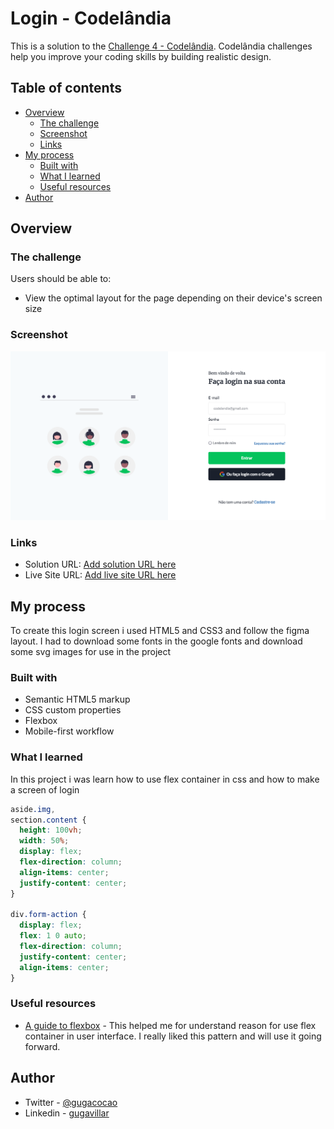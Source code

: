 # Login - Codelândia

This is a solution to the [Challenge 4 - Codelândia](<https://www.figma.com/file/dZpFBpJRNK8ATKJfSylYCr/Desafios---Codel%C3%A2ndia-(Copy)?node-id=4261%3A2>). Codelândia challenges help you improve your coding skills by building realistic design.

## Table of contents

- [Overview](#overview)
  - [The challenge](#the-challenge)
  - [Screenshot](#screenshot)
  - [Links](#links)
- [My process](#my-process)
  - [Built with](#built-with)
  - [What I learned](#what-i-learned)
  - [Useful resources](#useful-resources)
- [Author](#author)

## Overview

### The challenge

Users should be able to:

- View the optimal layout for the page depending on their device's screen size

### Screenshot

![Screenshot](./screenshot.png)

### Links

- Solution URL: [Add solution URL here](https://github.com/gugavillar/login)
- Live Site URL: [Add live site URL here](https://gugavillar.github.io/login/)

## My process

To create this login screen i used HTML5 and CSS3 and follow the figma layout. I had to download some fonts in the google fonts and download some svg images for use in the project

### Built with

- Semantic HTML5 markup
- CSS custom properties
- Flexbox
- Mobile-first workflow

### What I learned

In this project i was learn how to use flex container in css and how to make a screen of login

```css
aside.img,
section.content {
  height: 100vh;
  width: 50%;
  display: flex;
  flex-direction: column;
  align-items: center;
  justify-content: center;
}

div.form-action {
  display: flex;
  flex: 1 0 auto;
  flex-direction: column;
  justify-content: center;
  align-items: center;
}
```

### Useful resources

- [A guide to flexbox](https://css-tricks.com/snippets/css/a-guide-to-flexbox/) - This helped me for understand reason for use flex container in user interface. I really liked this pattern and will use it going forward.

## Author

- Twitter - [@gugacocao](https://twitter.com/gugacocao)
- Linkedin - [gugavillar](https://www.linkedin.com/in/gugavillar/)
